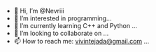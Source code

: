 - 👋 Hi, I’m @Nevriii
- 👀 I’m interested in programming...
- 🌱 I’m currently learning C++ and Python ...
- 💞️ I’m looking to collaborate on ...
- 📫 How to reach me: vivintejada@gmail.com ...

<!---
Nevriii/Nevriii is a ✨ special ✨ repository because its `README.md` (this file) appears on your GitHub profile.
You can click the Preview link to take a look at your changes.
--->
